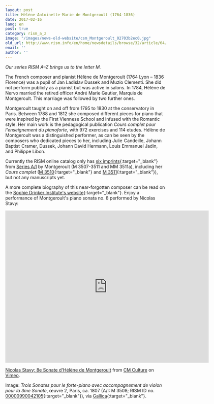 ```yaml
---
layout: post
title: Hélène-Antoinette-Marie de Montgeroult (1764-1836)
date: 2017-02-16
lang: en
post: true
category: rism_a_z
image: "/images/news-old-website/csm_Montgeroult_02703b2ec0.jpg"
old_url: http://www.rism.info/en/home/newsdetails/browse/32/article/64/helene-antoinette-marie-de-montgeroult-1764-1836.html
email: ''
author: ''
---
```


_Our series RISM A–Z brings us to the letter M._

The French composer and pianist Hélène de Montgeroult (1764 Lyon – 1836 Florence) was a pupil of Jan Ladislav Dussek and Muzio Clementi. She did not perform publicly as a pianist but was active in salons. In 1784, Hélène de Nervo married the retired officer André Marie Gautier, Marquis de Montgeroult. This marriage was followed by two further ones.

Montgeroult taught on and off from 1795 to 1830 at the conservatory in Paris. Between 1788 and 1812 she composed different pieces for piano that were inspired by the First Viennese School and infused with the Romantic style. Her main work is the pedagogical publication _Cours complet pour l'enseignement du pianoforte_, with 972 exercises and 114 etudes. Hélène de Montgeroult was a distinguished performer, as can be seen by the composers who dedicated pieces to her, including Julie  Candeille, Johann Baptist  Cramer, Dussek, Johann David Hermann, Louis Emmanuel Jadin, and Philippe Libon.

Currently the RISM online catalog only has [six imprints](https://opac.rism.info/search?View=rism&q=133166821&Language=en){:target="_blank"} from [Series A/I](/publications.html#series-a-inventories-of-musical-sources) by Montgeroult (M 3507-3511 and MM 3511a), including her _Cours complet_ ([M 3510](https://opac.rism.info/search?id=00000990042107&Language=en){:target="_blank"} and [M 3511](https://opac.rism.info/search?id=00000990042108&Language=en){:target="_blank"}), but not any manuscripts yet.

A more complete biography of this near-forgotten composer can be read on the [Sophie Drinker Institute's website](http://www.sophie-drinker-institut.de/cms/index.php/montgeroult-helene-de){:target="_blank"}. Enjoy a performance of Montgeroult's piano sonata no. 8 performed by Nicolas Stavy:

<iframe src="https://player.vimeo.com/video/29382724" width="640" height="480" frameborder="0" webkitallowfullscreen mozallowfullscreen allowfullscreen></iframe>

[Nicolas Stavy: 8e Sonate d'Hélène de Montgeroult‏](https://vimeo.com/29382724) from [CM Culture](https://vimeo.com/user5129702) on [Vimeo](https://vimeo.com).

Image: _Trois Sonates pour le forte-piano avec accompagnement de violon pour la 3me Sonate_, œuvre 2, Paris, ca. 1807 (A/I: M 3508; RISM ID no. [00000990042105](https://opac.rism.info/search?id=00000990042105&Language=en){:target="_blank"}), via [Gallica](http://gallica.bnf.fr/ark:/12148/btv1b90816108/f1.image){:target="_blank"}.
